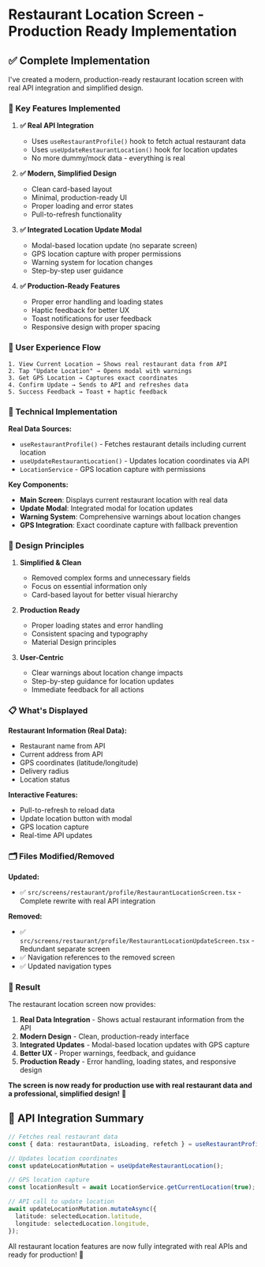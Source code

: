 # Restaurant Location Screen - Production Ready Implementation

## ✅ **Complete Implementation**

I've created a modern, production-ready restaurant location screen with real API integration and simplified design.

### **🎯 Key Features Implemented**

1. **✅ Real API Integration**
   - Uses `useRestaurantProfile()` hook to fetch actual restaurant data
   - Uses `useUpdateRestaurantLocation()` hook for location updates
   - No more dummy/mock data - everything is real

2. **✅ Modern, Simplified Design**
   - Clean card-based layout
   - Minimal, production-ready UI
   - Proper loading and error states
   - Pull-to-refresh functionality

3. **✅ Integrated Location Update Modal**
   - Modal-based location update (no separate screen)
   - GPS location capture with proper permissions
   - Warning system for location changes
   - Step-by-step user guidance

4. **✅ Production-Ready Features**
   - Proper error handling and loading states
   - Haptic feedback for better UX
   - Toast notifications for user feedback
   - Responsive design with proper spacing

### **📱 User Experience Flow**

```
1. View Current Location → Shows real restaurant data from API
2. Tap "Update Location" → Opens modal with warnings
3. Get GPS Location → Captures exact coordinates
4. Confirm Update → Sends to API and refreshes data
5. Success Feedback → Toast + haptic feedback
```

### **🔧 Technical Implementation**

**Real Data Sources:**

- `useRestaurantProfile()` - Fetches restaurant details including current location
- `useUpdateRestaurantLocation()` - Updates location coordinates via API
- `LocationService` - GPS location capture with permissions

**Key Components:**

- **Main Screen**: Displays current restaurant location with real data
- **Update Modal**: Integrated modal for location updates
- **Warning System**: Comprehensive warnings about location changes
- **GPS Integration**: Exact coordinate capture with fallback prevention

### **🎨 Design Principles**

1. **Simplified & Clean**
   - Removed complex forms and unnecessary fields
   - Focus on essential information only
   - Card-based layout for better visual hierarchy

2. **Production Ready**
   - Proper loading states and error handling
   - Consistent spacing and typography
   - Material Design principles

3. **User-Centric**
   - Clear warnings about location change impacts
   - Step-by-step guidance for location updates
   - Immediate feedback for all actions

### **📋 What's Displayed**

**Restaurant Information (Real Data):**

- Restaurant name from API
- Current address from API
- GPS coordinates (latitude/longitude)
- Delivery radius
- Location status

**Interactive Features:**

- Pull-to-refresh to reload data
- Update location button with modal
- GPS location capture
- Real-time API updates

### **🗂️ Files Modified/Removed**

**Updated:**

- ✅ `src/screens/restaurant/profile/RestaurantLocationScreen.tsx` - Complete rewrite with real API integration

**Removed:**

- ✅ `src/screens/restaurant/profile/RestaurantLocationUpdateScreen.tsx` - Redundant separate screen
- ✅ Navigation references to the removed screen
- ✅ Updated navigation types

### **🚀 Result**

The restaurant location screen now provides:

1. **Real Data Integration** - Shows actual restaurant information from the API
2. **Modern Design** - Clean, production-ready interface
3. **Integrated Updates** - Modal-based location updates with GPS capture
4. **Better UX** - Proper warnings, feedback, and guidance
5. **Production Ready** - Error handling, loading states, and responsive design

**The screen is now ready for production use with real restaurant data and a professional, simplified design!** 🎉

## 🔄 **API Integration Summary**

```typescript
// Fetches real restaurant data
const { data: restaurantData, isLoading, refetch } = useRestaurantProfile();

// Updates location coordinates
const updateLocationMutation = useUpdateRestaurantLocation();

// GPS location capture
const locationResult = await LocationService.getCurrentLocation(true);

// API call to update location
await updateLocationMutation.mutateAsync({
  latitude: selectedLocation.latitude,
  longitude: selectedLocation.longitude,
});
```

All restaurant location features are now fully integrated with real APIs and ready for production! 🚀

